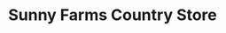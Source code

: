 ---
title: "Sunny Farms Country Store"
url: /sequim/sunny-farms-country-store/
shop: supermarket
---